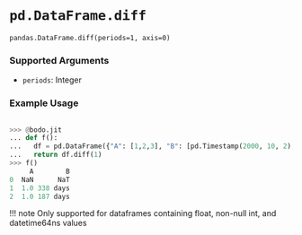 # `pd.DataFrame.diff`


`pandas.DataFrame.diff(periods=1, axis=0)`


### Supported Arguments

- `periods`: Integer

### Example Usage

```py

>>> @bodo.jit
... def f():
...   df = pd.DataFrame({"A": [1,2,3], "B": [pd.Timestamp(2000, 10, 2), pd.Timestamp(2001, 9, 5), pd.Timestamp(2002, 3, 11)]})
...   return df.diff(1)
>>> f()
     A        B
0  NaN      NaT
1  1.0 338 days
2  1.0 187 days
```
!!! note
    Only supported for dataframes containing float, non-null int, and datetime64ns values


